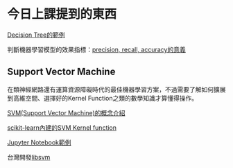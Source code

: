 # 今日上課提到的東西

[Decision Tree的範例](https://stackabuse.com/decision-trees-in-python-with-scikit-learn/)

判斷機器學習模型的效果指標：[precision, recall, accuracy的意義](https://www.ycc.idv.tw/confusion-matrix.html)

## Support Vector Machine

在類神經網路還有運算資源障礙時代的最佳機器學習方案，不過需要了解如何擴展到高維空間、選擇好的Kernel Function之類的數學知識才算懂得操作。

[SVM(Support Vector Machine)的概念介紹](https://www.youtube.com/watch?v=Y6RRHw9uN9o)

[scikit-learn內建的SVM Kernel function](https://www.bogotobogo.com/python/scikit-learn/scikit_machine_learning_Support_Vector_Machines_SVM.php)

[Jupyter Notebook範例](https://github.com/donnemartin/data-science-ipython-notebooks/blob/master/scikit-learn/scikit-learn-svm.ipynb)

台灣開發[libsvm](https://www.csie.ntu.edu.tw/~cjlin/libsvm/)


